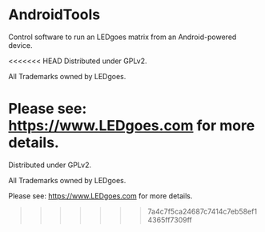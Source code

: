 AndroidTools
============

Control software to run an LEDgoes matrix from an Android-powered device.

<<<<<<< HEAD
Distributed under GPLv2.

All Trademarks owned by LEDgoes.

Please see: https://www.LEDgoes.com for more details.
=======
Distributed under GPLv2. 

All Trademarks owned by LEDgoes. 

Please see: https://www.LEDgoes.com for more details. 
>>>>>>> 7a4c7f5ca24687c7414c7eb58ef14365ff7309ff
